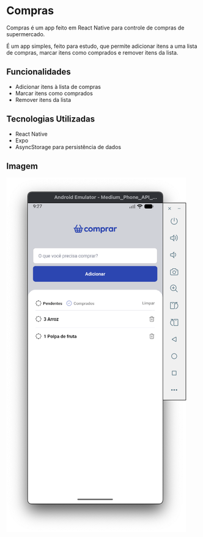 # Compras

Compras é um app feito em React Native para controle de compras de supermercado.

É um app simples, feito para estudo, que permite adicionar itens a uma lista de compras, marcar itens como comprados e remover itens da lista.

## Funcionalidades

- Adicionar itens à lista de compras
- Marcar itens como comprados
- Remover itens da lista

## Tecnologias Utilizadas

- React Native
- Expo
- AsyncStorage para persistência de dados

## Imagem

![Imagem do App](https://github.com/gabrielloliveira/compras/blob/main/assets/github/home-print.png?raw=true)
